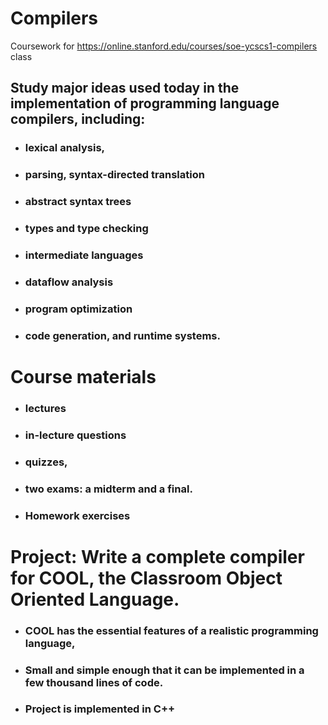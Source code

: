 # Compilers
Coursework for https://online.stanford.edu/courses/soe-ycscs1-compilers class

## Study  major ideas used today in the implementation of programming language compilers, including:
- ### lexical analysis, 
- ### parsing, syntax-directed translation
- ### abstract syntax trees 
- ### types and type checking
- ### intermediate languages 
- ### dataflow analysis
- ### program optimization
- ### code generation, and runtime systems.

# Course materials
- ### lectures 
- ### in-lecture questions
- ### quizzes, 
- ### two exams: a midterm and a final. 
- ### Homework exercises 

# Project: Write a complete compiler for COOL, the Classroom Object Oriented Language. 
- ### COOL has the essential features of a realistic programming language, 
- ### Small and simple enough that it can be implemented in a few thousand lines of code. 
- ### Project is implemented in C++
